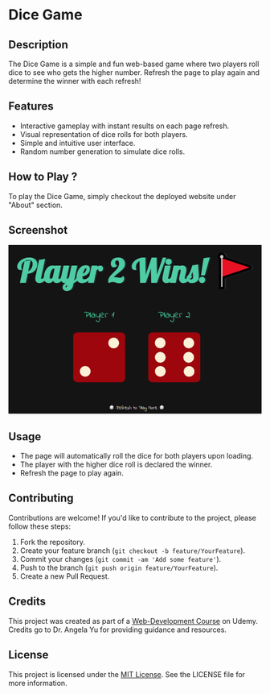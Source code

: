# Dice Game

## Description

The Dice Game is a simple and fun web-based game where two players roll dice to see who gets the higher number. Refresh the page to play again and determine the winner with each refresh!

## Features

- Interactive gameplay with instant results on each page refresh.
- Visual representation of dice rolls for both players.
- Simple and intuitive user interface.
- Random number generation to simulate dice rolls.

## How to Play ?

To play the Dice Game, simply checkout the deployed website under "About" section.

## Screenshot

![Dice Game Screenshot](./images/demo.png)

## Usage

- The page will automatically roll the dice for both players upon loading.
- The player with the higher dice roll is declared the winner.
- Refresh the page to play again.

## Contributing

Contributions are welcome! If you'd like to contribute to the project, please follow these steps:

1. Fork the repository.
2. Create your feature branch (`git checkout -b feature/YourFeature`).
3. Commit your changes (`git commit -am 'Add some feature'`).
4. Push to the branch (`git push origin feature/YourFeature`).
5. Create a new Pull Request.

## Credits

This project was created as part of a [Web-Development Course](https://www.udemy.com/course/the-complete-web-development-bootcamp/) on Udemy. Credits go to Dr. Angela Yu for providing guidance and resources.

## License

This project is licensed under the [MIT License](./LICENSE). See the LICENSE file for more information.
